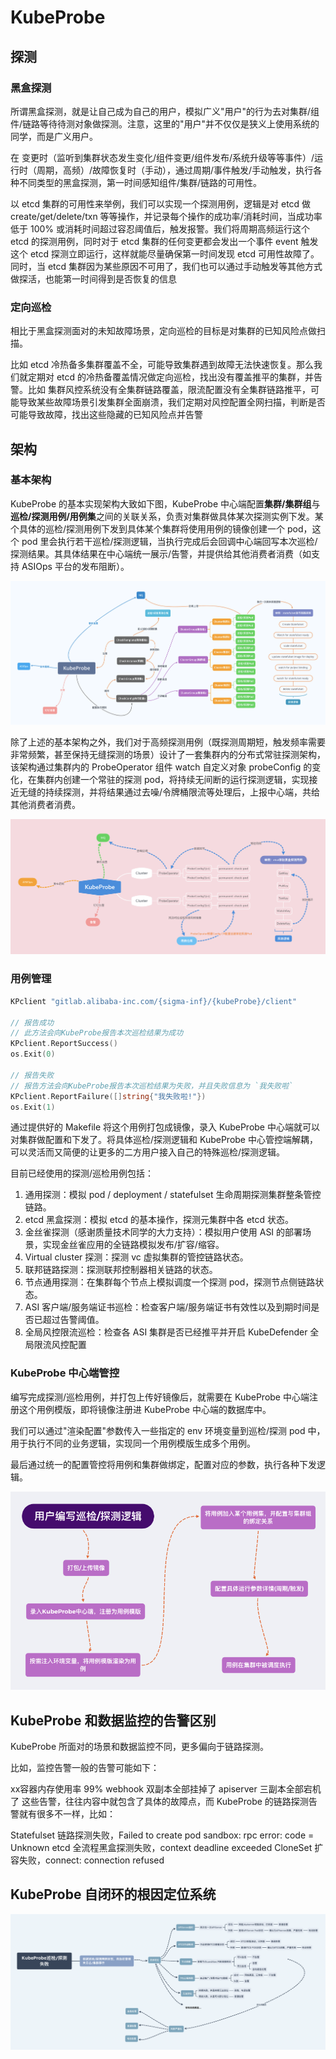 # KubeProbe

## 探测

### 黑盒探测

所谓黑盒探测，就是让自己成为自己的用户，模拟广义"用户"的行为去对集群/组件/链路等待待测对象做探测。注意，这里的"用户"并不仅仅是狭义上使用系统的同学，而是广义用户。

在 变更时（监听到集群状态发生变化/组件变更/组件发布/系统升级等等事件）/运行时（周期，高频）/故障恢复时（手动），通过周期/事件触发/手动触发，执行各种不同类型的黑盒探测，第一时间感知组件/集群/链路的可用性。

以 etcd 集群的可用性来举例，我们可以实现一个探测用例，逻辑是对 etcd 做 create/get/delete/txn 等等操作，并记录每个操作的成功率/消耗时间，当成功率低于 100% 或消耗时间超过容忍阈值后，触发报警。我们将周期高频运行这个 etcd 的探测用例，同时对于 etcd 集群的任何变更都会发出一个事件 event 触发这个 etcd 探测立即运行，这样就能尽量确保第一时间发现 etcd 可用性故障了。同时，当 etcd 集群因为某些原因不可用了，我们也可以通过手动触发等其他方式做探活，也能第一时间得到是否恢复的信息

### 定向巡检

相比于黑盒探测面对的未知故障场景，定向巡检的目标是对集群的已知风险点做扫描。

比如 etcd 冷热备多集群覆盖不全，可能导致集群遇到故障无法快速恢复。那么我们就定期对 etcd 的冷热备覆盖情况做定向巡检，找出没有覆盖推平的集群，并告警。比如 集群风控系统没有全集群链路覆盖，限流配置没有全集群链路推平，可能导致某些故障场景引发集群全面崩溃，我们定期对风控配置全网扫描，判断是否可能导致故障，找出这些隐藏的已知风险点并告警

## 架构

### 基本架构

KubeProbe 的基本实现架构大致如下图，KubeProbe 中心端配置**集群/集群组**与**巡检/探测用例/用例集**之间的关联关系，负责对集群做具体某次探测实例下发。某个具体的巡检/探测用例下发到具体某个集群将使用用例的镜像创建一个 pod，这个 pod 里会执行若干巡检/探测逻辑，当执行完成后会回调中心端回写本次巡检/探测结果。其具体结果在中心端统一展示/告警，并提供给其他消费者消费（如支持 ASIOps 平台的发布阻断）。

![](./ali-kubeprobe-基本架构.png)

除了上述的基本架构之外，我们对于高频探测用例（既探测周期短，触发频率需要非常频繁，甚至保持无缝探测的场景）设计了一套集群内的分布式常驻探测架构，该架构通过集群内的 ProbeOperator 组件 watch 自定义对象 probeConfig 的变化，在集群内创建一个常驻的探测 pod，将持续无间断的运行探测逻辑，实现接近无缝的持续探测，并将结果通过去噪/令牌桶限流等处理后，上报中心端，共给其他消费者消费。

![](./高频的探测架构.png)

### 用例管理

```go
KPclient "gitlab.alibaba-inc.com/{sigma-inf}/{kubeProbe}/client"

// 报告成功
// 此方法会向KubeProbe报告本次巡检结果为成功
KPclient.ReportSuccess()
os.Exit(0)

// 报告失败
// 报告方法会向KubeProbe报告本次巡检结果为失败，并且失败信息为 `我失败啦`
KPclient.ReportFailure([]string{"我失败啦!"})
os.Exit(1)
```
通过提供好的 Makefile 将这个用例打包成镜像，录入 KubeProbe 中心端就可以对集群做配置和下发了。将具体巡检/探测逻辑和 KubeProbe 中心管控端解耦，可以灵活而又简便的让更多的二方用户接入自己的特殊巡检/探测逻辑。

目前已经使用的探测/巡检用例包括：

1. 通用探测：模拟 pod / deployment / statefulset 生命周期探测集群整条管控链路。
2. etcd 黑盒探测：模拟 etcd 的基本操作，探测元集群中各 etcd 状态。
3. 金丝雀探测（感谢质量技术同学的大力支持）：模拟用户使用 ASI 的部署场景，实现金丝雀应用的全链路模拟发布/扩容/缩容。
4. Virtual cluster 探测：探测 vc 虚拟集群的管控链路状态。
5. 联邦链路探测：探测联邦控制器相关链路的状态。
6. 节点通用探测：在集群每个节点上模拟调度一个探测 pod，探测节点侧链路状态。
7. ASI 客户端/服务端证书巡检：检查客户端/服务端证书有效性以及到期时间是否已超过告警阈值。
8. 全局风控限流巡检：检查各 ASI 集群是否已经推平并开启 KubeDefender 全局限流风控配置

### KubeProbe 中心端管控

编写完成探测/巡检用例，并打包上传好镜像后，就需要在 KubeProbe 中心端注册这个用例模版，即将镜像注册进 KubeProbe 中心端的数据库中。

我们可以通过"渲染配置"参数传入一些指定的 env 环境变量到巡检/探测 pod 中，用于执行不同的业务逻辑，实现同一个用例模版生成多个用例。

最后通过统一的配置管控将用例和集群做绑定，配置对应的参数，执行各种下发逻辑。

![](./中心管控逻辑.png)


## KubeProbe 和数据监控的告警区别
KubeProbe 所面对的场景和数据监控不同，更多偏向于链路探测。

比如，监控告警一般的告警可能如下：

xx容器内存使用率 99%
webhook 双副本全部挂掉了
apiserver 三副本全部宕机了
这些告警，往往内容中就包含了具体的故障点，而 KubeProbe 的链路探测告警就有很多不一样，比如：

Statefulset 链路探测失败，Failed to create pod sandbox: rpc error: code = Unknown
etcd 全流程黑盒探测失败，context deadline exceeded
CloneSet 扩容失败，connect: connection refused

## KubeProbe 自闭环的根因定位系统

![](./根原定位.png)



